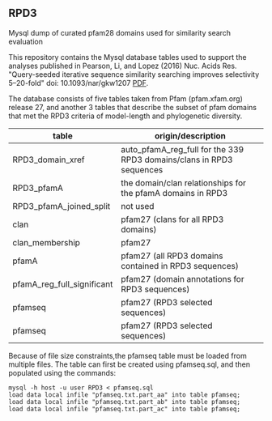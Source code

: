 ## RPD3
Mysql dump of curated pfam28 domains used for similarity search evaluation

This repository contains the Mysql database tables used to support the
analyses published in Pearson, Li, and Lopez (2016) Nuc. Acids
Res. "Query-seeded iterative sequence similarity searching improves
selectivity 5–20-fold" doi: 10.1093/nar/gkw1207 [PDF](http://nar.oxfordjournals.org/content/early/2016/12/06/nar.gkw1207.full.pdf?keytype=ref&ijkey=uaAN5MkncaWIr0S).

The database consists of five tables taken from Pfam (pfam.xfam.org)
release 27, and another 3 tables that describe the subset of pfam
domains that met the RPD3 criteria of model-length and phylogenetic
diversity.

table | origin/description
------|-------------------
RPD3_domain_xref | auto_pfamA_reg_full for the 339 RPD3 domains/clans in RPD3 sequences
RPD3_pfamA | the domain/clan relationships for the pfamA domains in RPD3
RPD3_pfamA_joined_split |  not used
clan | pfam27 (clans for all RPD3 domains)
clan_membership | pfam27
pfamA | pfam27 (all RPD3 domains contained in RPD3 sequences)
pfamA_reg_full_significant | pfam27 (domain annotations for RPD3 sequences)
pfamseq | pfam27  (RPD3 selected sequences)
pfamseq | pfam27  (RPD3 selected sequences)

Because of file size constraints,the pfamseq table must be loaded from
multiple files.  The table can first be created using pfamseq.sql, and
then populated using the commands:

```
mysql -h host -u user RPD3 < pfamseq.sql
load data local infile "pfamseq.txt.part_aa" into table pfamseq;
load data local infile "pfamseq.txt.part_ab" into table pfamseq;
load data local infile "pfamseq.txt.part_ac" into table pfamseq;
```
